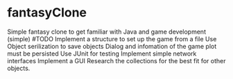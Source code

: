 fantasyClone
============

Simple fantasy clone to get familiar with Java and game development (simple)
#TODO
	Implement a structure to set up the game from a file
	Use Object serilization to save objects
	Dialog and infomation of the game plot must be persisted
	Use JUnit for testing
	Implement simple network interfaces
	Implement a GUI
	Research the collections for the best fit for other objects.	